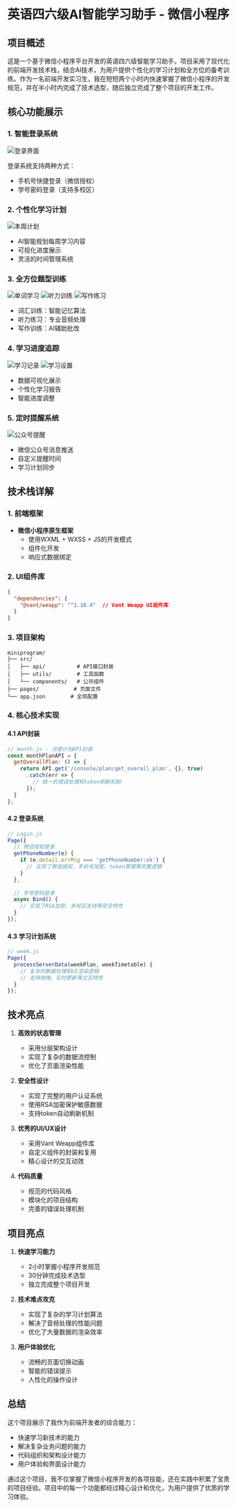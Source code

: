 # 英语四六级AI智能学习助手 - 微信小程序

## 项目概述

这是一个基于微信小程序平台开发的英语四六级智能学习助手。项目采用了现代化的前端开发技术栈，结合AI技术，为用户提供个性化的学习计划和全方位的备考训练。作为一名前端开发实习生，我在短短两个小时内快速掌握了微信小程序的开发规范，并在半小时内完成了技术选型，随后独立完成了整个项目的开发工作。

## 核心功能展示

### 1. 智能登录系统
![登录界面](6英语四六级Ai辅助-小程序/images/登录页面.png)

登录系统支持两种方式：
- 手机号快捷登录（微信授权）
- 学号密码登录（支持多校区）

### 2. 个性化学习计划
![本周计划](6英语四六级Ai辅助-小程序/images/本周计划指定.png)

- AI智能规划每周学习内容
- 可视化进度展示
- 灵活的时间管理系统

### 3. 全方位题型训练
![单词学习](6英语四六级Ai辅助-小程序/images/单词背诵页面.png)
![听力训练](6英语四六级Ai辅助-小程序/images/听力页面.png)
![写作练习](6英语四六级Ai辅助-小程序/images/写作页面展示.png)

- 词汇训练：智能记忆算法
- 听力练习：专业音频处理
- 写作训练：AI辅助批改

### 4. 学习进度追踪
![学习记录](6英语四六级Ai辅助-小程序/images/学习记录页面.png)
![学习设置](6英语四六级Ai辅助-小程序/images/学习设置页面.png)

- 数据可视化展示
- 个性化学习报告
- 智能进度调整

### 5. 定时提醒系统
![公众号提醒](6英语四六级Ai辅助-小程序/images/公众号定时闹钟提醒.png)

- 微信公众号消息推送
- 自定义提醒时间
- 学习计划同步

## 技术栈详解

### 1. 前端框架
- **微信小程序原生框架**
  - 使用WXML + WXSS + JS的开发模式
  - 组件化开发
  - 响应式数据绑定

### 2. UI组件库
```json
{
  "dependencies": {
    "@vant/weapp": "^1.10.4"  // Vant Weapp UI组件库
  }
}
```

### 3. 项目架构
```
miniprogram/
├── src/
│   ├── api/          # API接口封装
│   ├── utils/        # 工具函数
│   └── components/   # 公共组件
├── pages/           # 页面文件
└── app.json        # 全局配置
```

### 4. 核心技术实现

#### 4.1 API封装
```javascript
// month.js - 月度计划API封装
const monthPlanAPI = {
  getOverallPlan: () => {
    return API.get('/console/plan/get_overall_plan', {}, true)
      .catch(err => {
        // 统一的错误处理和token刷新机制
      });
  }
};
```

#### 4.2 登录系统
```javascript
// Login.js
Page({
  // 微信授权登录
  getPhoneNumber(e) {
    if (e.detail.errMsg === 'getPhoneNumber:ok') {
      // 实现了微信授权、手机号加密、token管理等完整逻辑
    }
  },
  
  // 学号密码登录
  async Bind() {
    // 实现了RSA加密、多校区支持等安全特性
  }
});
```

#### 4.3 学习计划系统
```javascript
// week.js
Page({
  processServerData(weekPlan, weekTimetable) {
    // 复杂的数据处理和UI渲染逻辑
    // 支持拖拽、实时更新等交互特性
  }
});
```

## 技术亮点

1. **高效的状态管理**
   - 采用分层架构设计
   - 实现了复杂的数据流控制
   - 优化了页面渲染性能

2. **安全性设计**
   - 实现了完整的用户认证系统
   - 使用RSA加密保护敏感数据
   - 支持token自动刷新机制

3. **优秀的UI/UX设计**
   - 采用Vant Weapp组件库
   - 自定义组件的封装和复用
   - 精心设计的交互动效

4. **代码质量**
   - 规范的代码风格
   - 模块化的项目结构
   - 完善的错误处理机制

## 项目亮点

1. **快速学习能力**
   - 2小时掌握小程序开发规范
   - 30分钟完成技术选型
   - 独立完成整个项目开发

2. **技术难点攻克**
   - 实现了复杂的学习计划算法
   - 解决了音频处理的性能问题
   - 优化了大量数据的渲染效率

3. **用户体验优化**
   - 流畅的页面切换动画
   - 智能的错误提示
   - 人性化的操作设计

## 总结

这个项目展示了我作为前端开发者的综合能力：
- 快速学习新技术的能力
- 解决复杂业务问题的能力
- 代码组织和架构设计能力
- 用户体验和界面设计能力

通过这个项目，我不仅掌握了微信小程序开发的各项技能，还在实践中积累了宝贵的项目经验。项目中的每一个功能都经过精心设计和优化，为用户提供了优质的学习体验。 
